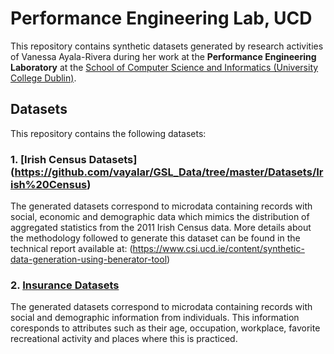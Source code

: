 Performance Engineering Lab, UCD
==========================================================

This repository contains synthetic datasets generated by research activities of Vanessa Ayala-Rivera during her work at the **Performance Engineering Laboratory** at the [School of Computer Science and Informatics (University College Dublin)](http://www.csi.ucd.ie).

Datasets
----------------------
This repository contains the following datasets:

### 1. [Irish Census Datasets] (https://github.com/vayalar/GSL_Data/tree/master/Datasets/Irish%20Census) ###

The generated datasets correspond to microdata containing records with social, economic and demographic data which mimics the distribution of aggregated statistics from the 2011 Irish Census data. More details about the methodology followed to generate this dataset can be found in the technical report available at: (https://www.csi.ucd.ie/content/synthetic-data-generation-using-benerator-tool)

### 2. [Insurance Datasets](https://github.com/vayalar/GSL_Data/tree/master/Datasets/Insurance) ###

The generated datasets correspond to microdata containing records with social and demographic information from individuals. This information coresponds to attributes such as their age, occupation, workplace, favorite recreational activity and places where this is practiced.
